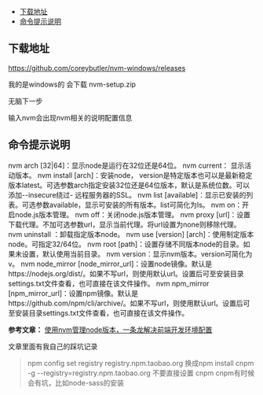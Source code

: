 - [下载地址](#下载地址)
- [命令提示说明](#命令提示说明)

## 下载地址
https://github.com/coreybutler/nvm-windows/releases

我的是windows的 会下载 nvm-setup.zip

无脑下一步 

输入nvm会出现nvm相关的说明配置信息

## 命令提示说明

nvm arch [32|64]：显示node是运行在32位还是64位。
nvm current： 显示活动版本。
nvm install <version> [arch]：安装node， version是特定版本也可以是最新稳定版本latest。可选参数arch指定安装32位还是64位版本，默认是系统位数。可以添加--insecure绕过- 远程服务器的SSL。
nvm list [available]：显示已安装的列表。可选参数available，显示可安装的所有版本。list可简化为ls。
nvm on：开启node.js版本管理。
nvm off：关闭node.js版本管理。
nvm proxy [url]：设置下载代理。不加可选参数url，显示当前代理。将url设置为none则移除代理。
nvm uninstall <version>：卸载指定版本node。
nvm use [version] [arch]：使用制定版本node。可指定32/64位。
nvm root [path]：设置存储不同版本node的目录。如果未设置，默认使用当前目录。
nvm version：显示nvm版本。version可简化为v。
nvm node_mirror [node_mirror_url]：设置node镜像。默认是https://nodejs.org/dist/。如果不写url，则使用默认url。设置后可至安装目录settings.txt文件查看，也可直接在该文件操作。
nvm npm_mirror [npm_mirror_url]：设置npm镜像。默认是https://github.com/npm/cli/archive/。如果不写url，则使用默认url。设置后可至安装目录settings.txt文件查看，也可直接在该文件操作。


**参考文章：**
[使用nvm管理node版本，一条龙解决前端开发环境配置](https://juejin.cn/post/7011398696999288839)

文章里面有我自己的踩坑记录 
>npm config set registry registry.npm.taobao.org
换成npm install cnpm -g --registry=registry.npm.taobao.org
不要直接设置 cnpm cnpm有时候会有坑，比如node-sass的安装